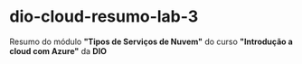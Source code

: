 # dio-cloud-resumo-lab-3
Resumo do módulo **"Tipos de Serviços de Nuvem"**  do curso **"Introdução a cloud com Azure"** da **DIO**
